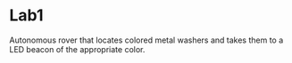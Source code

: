 # Lab1
Autonomous rover that locates colored metal washers and takes them to a LED beacon of the appropriate color.
